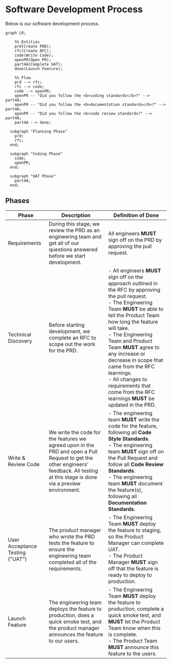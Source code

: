 # Software Development Process

Below is our software development process.

```mermaid
graph LR;

    %% Entities
    prd(Create PRD);
    rfc(Create RFC);
    code(Write Code);
    openPR(Open PR);
    part4A(Complete UAT);
    done(Launch Feature);

    %% Flow
    prd --> rfc;
    rfc --> code;
    code --> openPR;
    openPR -- "Did you follow the <b>coding standards</b>?" --> part4A;
    openPR -- "Did you follow the <b>documentation standards</b>?" --> part4A;
    openPR -- "Did you follow the <b>code review standards?" --> part4A;
    part4A --> done;

  subgraph "Planning Phase"
    prd;
    rfc;
  end;

  subgraph "Coding Phase"
    code;
    openPR;
  end;

  subgraph "UAT Phase"
    part4A;
  end;
```

## Phases
| Phase                   | Description                                                                                                                       | Definition of Done                                                                                                                                                                                                     |
|-------------------------|-----------------------------------------------------------------------------------------------------------------------------------|------------------------------------------------------------------------------------------------------------------------------------------------------------------------------------------------------------------------|
| Requirements            | During this stage, we review the PRD as an engineering team and get all of our questions answered before we start development.   | All engineers **MUST** sign off on the PRD by approving the pull request.                                                                                                                                               |
| Technical Discovery     | Before starting development, we complete an RFC to scope out the work for the PRD.                                               | - All engineers **MUST** sign off on the approach outlined in the RFC by approving the pull request.<br/>- The Engineering Team **MUST** be able to tell the Product Team how long the feature will take.<br/>- The Engineering Team and Product Team **MUST** agree to any increase or decrease in scope that came from the RFC learnings.<br/>- All changes to requirements that come from the RFC learnings **MUST** be updated in the PRD. |
| Write & Review Code     | We write the code for the features we agreed upon in the PRD and open a Pull Request to get the other engineers’ feedback. All testing at this stage is done via a preview environment. | - The engineering team **MUST** write the code for the feature, following all **Code Style Standards**.<br/>- The engineering team **MUST** sign off on the Pull Request and follow all **Code Review Standards**.<br/>- The engineering team **MUST** document the feature(s), following all **Documentation Standards**.                      |
| User Acceptance Testing ("UAT") | The product manager who wrote the PRD tests the feature to ensure the engineering team completed all of the requirements. | - The Engineering Team **MUST** deploy the feature to staging, so the Product Manager can complete UAT.<br/>- The Product Manager **MUST** sign off that the feature is ready to deploy to production.                                                      |
| Launch Feature          | The engineering team deploys the feature to production, does a quick smoke test, and the product manager announces the feature to our users. | - The Engineering Team **MUST** deploy the feature to production, complete a quick smoke test, and **MUST** let the Product Team know when this is complete.<br/>- The Product Team **MUST** announce this feature to the users.                           |
